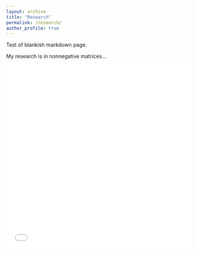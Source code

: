 ```yaml
---
layout: archive
title: "Research"
permalink: /research/
author_profile: true
---
```


Test of blankish markdown page.

My research is in nonnegative matrices... 

<iframe src="/files/plots/ds-sniep_e1_e2_e3_eig.html" width="100%" height="500px" style="border: none;">
  Your browser doesn't support iframes.
</iframe>